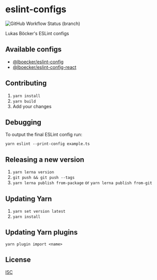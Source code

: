 # eslint-configs

![GitHub Workflow Status (branch)](https://img.shields.io/github/workflow/status/lboecker/eslint-configs/CI/master?label=ci)

Lukas Böcker's ESLint configs

## Available configs

- [@lboecker/eslint-config](packages/eslint-config)
- [@lboecker/eslint-config-react](packages/eslint-config-react)

## Contributing

1. `yarn install`
2. `yarn build`
3. Add your changes

## Debugging

To output the final ESLint config run:

`yarn eslint --print-config example.ts`

## Releasing a new version

1. `yarn lerna version`
2. `git push && git push --tags`
3. `yarn lerna publish from-package` or `yarn lerna publish from-git`

## Updating Yarn

1. `yarn set version latest`
2. `yarn install`

## Updating Yarn plugins

`yarn plugin import <name>`

## License

[ISC](LICENSE)
